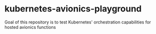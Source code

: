 # kubernetes-avionics-playground
Goal of this repository is to test Kubernetes' orchestration capabilities for hosted avionics functions

